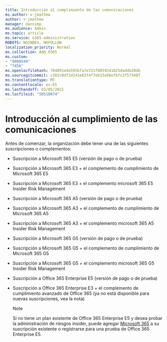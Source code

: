 ```yaml
---
title: Introducción al cumplimiento de las comunicaciones
ms.author: v-jmathew
author: v-jmathew
manager: dansimp
ms.audience: Admin
ms.topic: article
ms.service: o365-administration
ROBOTS: NOINDEX, NOFOLLOW
localization_priority: Normal
ms.collection: Adm_O365
ms.custom:
- "9000549"
- "7456"
ms.openlocfilehash: 704091ede595bfa7e721f8059241825daddb20db
ms.sourcegitcommit: c202c0df2d141e63f4f7eb13a56efbfc2f57348f
ms.translationtype: MT
ms.contentlocale: es-ES
ms.lasthandoff: 03/05/2021
ms.locfileid: "50510074"
---
```

# <a name="get-started-with-communication-compliance"></a>Introducción al cumplimiento de las comunicaciones

Antes de comenzar, la organización debe tener una de las siguientes suscripciones o complementos:

* Suscripción a Microsoft 365 E5 (versión de pago o de prueba)
* Suscripción a Microsoft 365 E3 + el complemento de cumplimiento de Microsoft 365 E5
* Suscripción a Microsoft 365 E3 + el complemento microsoft 365 E5 Insider Risk Management
* Suscripción a Microsoft 365 A5 (versión de pago o de prueba)
* Suscripción a Microsoft 365 A3 + el complemento de cumplimiento de Microsoft 365 A5
* Suscripción a Microsoft 365 A3 + el complemento microsoft 365 A5 Insider Risk Management
* Suscripción a Microsoft 365 G5 (versión de pago o de prueba)
* Suscripción a Microsoft 365 G5 + el complemento de cumplimiento de Microsoft 365 G5
* Suscripción a Microsoft 365 G5 + el complemento microsoft 365 G5 Insider Risk Management
* Suscripción a Office 365 Enterprise E5 (versión de pago o de prueba)
* Suscripción a Office 365 Enterprise E3 + el complemento de cumplimiento avanzado de Office 365 (ya no está disponible para nuevas suscripciones, vea la nota)

    > [!NOTE]
    > Si no tiene un plan existente de Office 365 Enterprise E5 y desea probar la administración de riesgos insider, puede agregar [Microsoft 365](https://go.microsoft.com/fwlink/?linkid=2130508) a su suscripción existente o registrarse para una prueba de Office 365 Enterprise E5.
